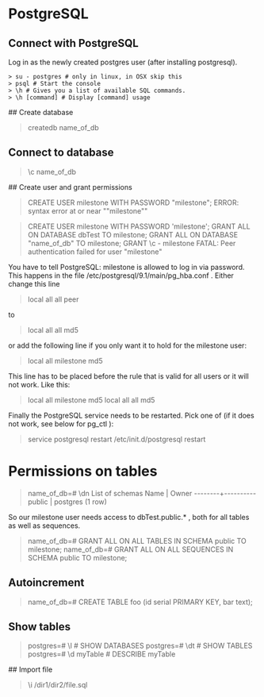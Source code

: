 # PostgreSQL

## Connect with PostgreSQL

Log in as the newly created postgres user (after installing postgresql).

```
> su - postgres # only in linux, in OSX skip this
> psql # Start the console
> \h # Gives you a list of available SQL commands. 
> \h [command] # Display [command] usage
```

## Create database

> createdb name_of_db

## Connect to database

> \c name_of_db

## Create user and grant permissions

> CREATE USER milestone WITH PASSWORD "milestone";
ERROR: syntax error at or near ""milestone""

> CREATE USER milestone WITH PASSWORD 'milestone';
> GRANT ALL ON DATABASE dbTest TO milestone;
> GRANT ALL ON DATABASE "name_of_db" TO milestone;
> GRANT
> \c - milestone
> FATAL: Peer authentication failed for user "milestone"

You have to tell PostgreSQL: milestone is allowed to log in via password. This happens in the file /etc/postgresql/9.1/main/pg_hba.conf . Either change this line

> local all all peer

to

> local all all md5

or add the following line if you only want it to hold for the milestone user:

> local all milestone md5

This line has to be placed before the rule that is valid for all users or it will not work. Like this:

> local all milestone md5
> local all all md5

Finally the PostgreSQL service needs to be restarted. Pick one of (if it does not work, see below for pg_ctl ):

> service postgresql restart
> /etc/init.d/postgresql restart

# Permissions on tables

> name_of_db=# \dn
> List of schemas
> Name | Owner 
> --------+----------
> public | postgres
> (1 row)

So our milestone user needs access to dbTest.public.* , both for all tables as well as sequences. 

> name_of_db=# GRANT ALL ON ALL TABLES IN SCHEMA public TO milestone;
> name_of_db=# GRANT ALL ON ALL SEQUENCES IN SCHEMA public TO milestone;

## Autoincrement

> name_of_db=# CREATE TABLE foo (id serial PRIMARY KEY, bar text);

## Show tables

> postgres=# \l # SHOW DATABASES
> postgres=# \dt # SHOW TABLES
> postgres=# \d myTable # DESCRIBE myTable

## Import file

> \i /dir1/dir2/file.sql
